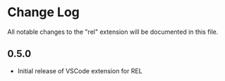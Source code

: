 # Change Log

All notable changes to the "rel" extension will be documented in this file.

## 0.5.0

- Initial release of VSCode extension for REL